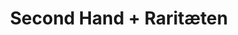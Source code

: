 ---
title: "Second Hand + Raritæten"
url: /kreuzlingen/second-hand-raritaeten/
shop: Gebrauchtwaren
---